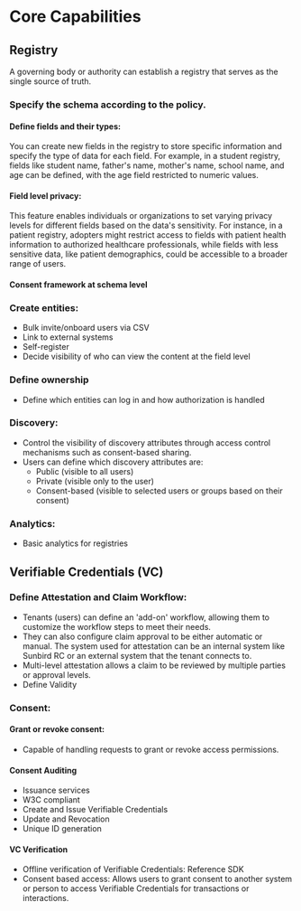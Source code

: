 # Core Capabilities

## Registry

A governing body or authority can establish a registry that serves as the single source of truth.
    
### Specify the schema according to the policy.
#### Define fields and their types: 
You can create new fields in the registry to store specific information and specify the type of data for each field. 
For example, in a student registry, fields like student name, father's name, mother's name, school name, and age can be defined, with the age field restricted to numeric values.    
#### Field level privacy: 
This feature enables individuals or organizations to set varying privacy levels for different fields based on the data's sensitivity. 
For instance, in a patient registry, adopters might restrict access to fields with patient health information to authorized healthcare professionals, while fields with less sensitive data, like patient demographics, could be accessible to a broader range of users.    
#### Consent framework at schema level
### Create entities:
- Bulk invite/onboard users via CSV
- Link to external systems
- Self-register
- Decide visibility of who can view the content at the field level
### Define ownership
- Define which entities can log in and how authorization is handled
### Discovery: 
- Control the visibility of discovery attributes through access control mechanisms such as consent-based sharing. 
- Users can define which discovery attributes are:
  - Public (visible to all users)
  - Private (visible only to the user)
  - Consent-based (visible to selected users or groups based on their consent)
### Analytics: 
- Basic analytics for registries

## Verifiable Credentials (VC)

### Define Attestation and Claim Workflow:
- Tenants (users) can define an 'add-on' workflow, allowing them to customize the workflow steps to meet their needs. 
- They can also configure claim approval to be either automatic or manual.    The system used for attestation can be an internal system like Sunbird RC or an external system that the tenant connects to.
- Multi-level attestation allows a claim to be reviewed by multiple parties or approval levels.
- Define Validity

### Consent:

#### Grant or revoke consent: 
- Capable of handling requests to grant or revoke access permissions.
#### Consent Auditing
- Issuance services
- W3C compliant
- Create and Issue Verifiable Credentials
- Update and Revocation
- Unique ID generation

#### VC Verification
- Offline verification of Verifiable Credentials: Reference SDK
- Consent based access: Allows users to grant consent to another system or person to access Verifiable Credentials for transactions or interactions.
